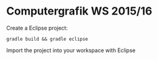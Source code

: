 Computergrafik WS 2015/16
=========================


Create a Eclipse project:
```
gradle build && gradle eclipse
```

Import the project into your workspace with Eclipse

